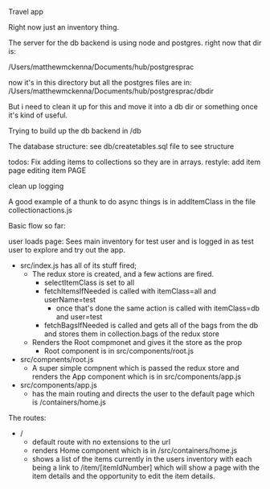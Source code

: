 Travel app

Right now just an inventory thing.



The server for the db backend is using node and postgres.  right now that dir
is:

/Users/matthewmckenna/Documents/hub/postgresprac

now it's in this directory but all the postgres files are in: /Users/matthewmckenna/Documents/hub/postgresprac/dbdir


But i need to clean it up for this and move it into a db dir or something once
it's kind of useful.

Trying to build up the db backend in
/db


The database structure: see db/createtables.sql file to see structure


todos:
Fix adding items to collections so they are in arrays.
restyle:
  add item page
  editing item PAGE

clean up logging


A good example of a thunk to do async things is in addItemClass in the file collectionactions.js



Basic flow so far:

user loads page:
  Sees main inventory for test user and is logged in as test user to explore and try out the app.
  - src/index.js has all of its stuff fired;
    - The redux store is created, and a few actions are fired.
      - selectItemClass is set to all
      - fetchItemsIfNeeded is called with itemClass=all and userName=test
        - once that's done the same action is called with itemClass=db and user=test
      - fetchBagsIfNeeded is called and gets all of the bags from the db and stores them in collection.bags of the redux store
    - Renders the Root compmonet and gives it the store as the prop
      - Root component is in src/components/root.js
  - src/compnents/root.js
      - A super simple compnent which is passed the redux store and renders the App component which is in src/components/app.js
  - src/components/app.js
    - has the main routing and directs the user to the default page which is /containers/home.js


The routes:
  - /
    - default route with no extensions to the url
    - renders Home component which is in /src/containers/home.js
    - shows a list of the items currently in the users inventory with each being a link to /item/[itemIdNumber] which will show a page with the item details and the opportunity to edit the item details.
